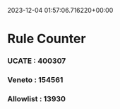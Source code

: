 2023-12-04 01:57:06.716220+00:00
# Rule Counter 
 ### UCATE : 400307

 ### Veneto : 154561

 ### Allowlist : 13930